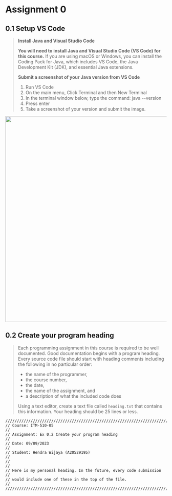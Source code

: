 # Assignment 0

## 0.1 Setup VS Code

> **Install Java and Visual Studio Code**
>
> **You will need to install Java and Visual Studio Code (VS Code) for this
  course.** If you are using macOS or Windows, you can install the Coding Pack
  for Java, which includes VS Code, the Java Development Kit (JDK), and
  essential Java extensions.
>
> **Submit a screenshot of your Java version from VS Code**
>
> 1.   Run VS Code
> 1.   On the main menu, Click Terminal and then New Terminal
> 1.   In the terminal window below, type the command: java --version
> 1.   Press enter
> 1.   Take a screenshot of your version and submit the image.

<img width="640" src="https://github.com/hendraanggrian/IIT-ITM510/raw/assets/assignments/hw0/screenshot.png">

## 0.2 Create your program heading

> Each programming assignment in this course is required to be well documented.
  Good documentation begins with a program heading. Every source code file
  should start with heading comments including the following in no particular
  order:
>
> - the name of the programmer,
> - the course number,
> - the date,
> - the name of the assignment, and
> - a description of what the included code does
>
> Using a text editor, create a text file called `heading.txt` that contains
  this information. Your heading should be 25 lines or less.

```
////////////////////////////////////////////////////////////////////////
// Course: ITM-510-05                                                 //
// Assignment: Ex 0.2 Create your program heading                     //
// Date: 09/09/2023                                                   //
// Student: Hendra Wijaya (A20529195)                                 //
//                                                                    //
// Here is my personal heading. In the future, every code submission  //
// would include one of these in the top of the file.                 //
////////////////////////////////////////////////////////////////////////
```
